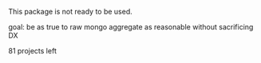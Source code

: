 This package is not ready to be used.

goal: be as true to raw mongo aggregate as reasonable without sacrificing DX

81 projects left
